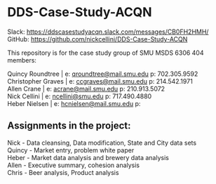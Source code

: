 # DDS-Case-Study-ACQN  

Slack:    https://ddscasestudyacqn.slack.com/messages/CB0FH2HMH/  
GitHub:   https://github.com/nickcellini/DDS-Case-Study-ACQN  
 
This repository is for the case study group of SMU MSDS 6306 404 members:  

Quincy Roundtree                | e: qroundtree@mail.smu.edu  p: 702.305.9592   
Christopher Graves              | e: ccgraves@mail.smu.edu    p: 214.542.1971  
Allen Crane                     | e: acrane@mail.smu.edu    p: 210.913.5072  
Nick Cellini                    | e: ncellini@smu.edu         p: 717.490.4880   
Heber Nielsen                   | e: hcnielsen@mail.smu.edu   p:  


## Assignments in the project: 

Nick - Data cleansing, Data modification, State and City data sets  
Quincy - Market entry, problem white paper  
Heber - Market data analysis and brewery data analysis  
Allen - Executive summary, cohesion analysis  
Chris - Beer analysis, Product analysis  

